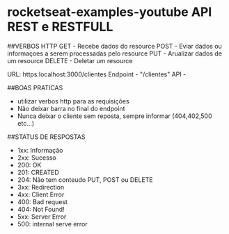 # rocketseat-examples-youtube API REST e RESTFULL
##VERBOS HTTP
 GET - Recebe dados do resource
 POST - Eviar dados ou informaçoes a serem processadas pelo resource 
 PUT - Arualizar dados de um resource
 DELETE - Deletar um resource
  
  
 URL: https:localhost:3000/clientes
 Endpoint - "/clientes"
 API - 
 
 ##BOAS PRATICAS
 - utilizar verbos http para as requisições
 - Não deixar barra no final do endpoint
 - Nunca deixar o cliente sem reposta, sempre informar (404,402,500 etc...)
 
  
 ##STATUS DE RESPOSTAS
 - 1xx: Informação
 - 2xx: Sucesso
  - 200: OK
  - 201: CREATED
  - 204: Não tem conteudo PUT, POST ou DELETE
 - 3xx: Redirection
 - 4xx: Client Error
  - 400: Bad request
  - 404: Not Found!
 - 5xx:  Server Error
  - 500: internal serve error

